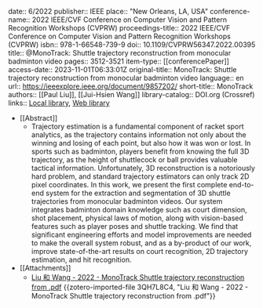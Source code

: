 date:: 6/2022
publisher:: IEEE
place:: "New Orleans, LA, USA"
conference-name:: 2022 IEEE/CVF Conference on Computer Vision and Pattern Recognition Workshops (CVPRW)
proceedings-title:: 2022 IEEE/CVF Conference on Computer Vision and Pattern Recognition Workshops (CVPRW)
isbn:: 978-1-66548-739-9
doi:: 10.1109/CVPRW56347.2022.00395
title:: @MonoTrack: Shuttle trajectory reconstruction from monocular badminton video
pages:: 3512-3521
item-type:: [[conferencePaper]]
access-date:: 2023-11-01T06:33:01Z
original-title:: MonoTrack: Shuttle trajectory reconstruction from monocular badminton video
language:: en
url:: https://ieeexplore.ieee.org/document/9857202/
short-title:: MonoTrack
authors:: [[Paul Liu]], [[Jui-Hsien Wang]]
library-catalog:: DOI.org (Crossref)
links:: [Local library](zotero://select/library/items/Y9KRHSHY), [Web library](https://www.zotero.org/users/12886909/items/Y9KRHSHY)

- [[Abstract]]
	- Trajectory estimation is a fundamental component of racket sport analytics, as the trajectory contains information not only about the winning and losing of each point, but also how it was won or lost. In sports such as badminton, players benefit from knowing the full 3D trajectory, as the height of shuttlecock or ball provides valuable tactical information. Unfortunately, 3D reconstruction is a notoriously hard problem, and standard trajectory estimators can only track 2D pixel coordinates. In this work, we present the first complete end-to-end system for the extraction and segmentation of 3D shuttle trajectories from monocular badminton videos. Our system integrates badminton domain knowledge such as court dimension, shot placement, physical laws of motion, along with vision-based features such as player poses and shuttle tracking. We find that significant engineering efforts and model improvements are needed to make the overall system robust, and as a by-product of our work, improve state-of-the-art results on court recognition, 2D trajectory estimation, and hit recognition.
- [[Attachments]]
	- [Liu 和 Wang - 2022 - MonoTrack Shuttle trajectory reconstruction from .pdf](zotero://select/library/items/3QH7L8C4) {{zotero-imported-file 3QH7L8C4, "Liu 和 Wang - 2022 - MonoTrack Shuttle trajectory reconstruction from .pdf"}}